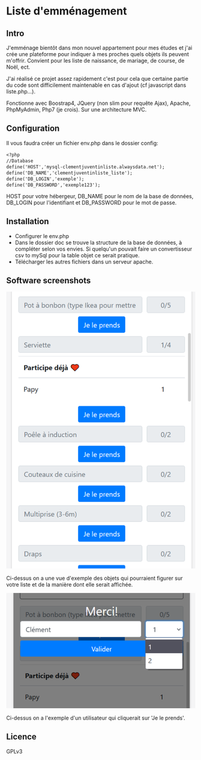 # Liste d'emménagement

## Intro
J'emménage bientôt dans mon nouvel appartement pour mes études et j'ai crée une plateforme pour indiquer à mes proches quels objets ils peuvent m'offrir.
Convient pour les liste de naissance, de mariage, de course, de Noël, ect.

J'ai réalisé ce projet assez rapidement c'est pour cela que certaine partie du code sont difficilement maintenable en cas d'ajout (cf javascript dans liste.php...).

Fonctionne avec Boostrap4, JQuery (non slim pour requête Ajax), Apache, PhpMyAdmin, Php7 (je crois). Sur une architecture MVC.
 
## Configuration

Il vous faudra créer un fichier env.php dans le dossier config:

```
<?php
//Database
define('HOST','mysql-clementjuventinliste.alwaysdata.net');
define('DB_NAME','clementjuventinliste_liste');
define('DB_LOGIN','exemple');
define('DB_PASSWORD','exemple123');

```

HOST pour votre hébergeur, DB_NAME pour le nom de la base de données, DB_LOGIN pour l'identifiant et DB_PASSWORD pour le mot de passe.

## Installation

- Configurer le env.php
- Dans le dossier doc se trouve la structure de la base de données, à compléter selon vos envies. Si quelqu'un pouvait faire un convertisseur csv to mySql pour la table objet ce serait pratique. 
- Télécharger les autres fichiers dans un serveur apache.

## Software screenshots

![--](doc/1.PNG)

Ci-dessus on a une vue d'exemple des objets qui pourraient figurer sur votre liste et de la manière dont elle serait affichée.

![--](doc/2.PNG)

Ci-dessus on a l'exemple d'un utilisateur qui cliquerait sur 'Je le prends'.

## Licence

GPLv3
